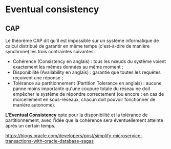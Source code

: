 # Eventual consistency


## CAP

Le théorème CAP dit qu'il est impossible sur un système informatique de calcul distribué de garantir en même temps (c'est-à-dire de manière synchrone) les trois contraintes suivantes:

- Cohérence (Consistency en anglais) : tous les nœuds du système voient exactement les mêmes données au même moment ;
- Disponibilité (Availability en anglais) : garantie que toutes les requêtes reçoivent une réponse ;
- Tolérance au partitionnement (Partition Tolerance en anglais) : aucune panne moins importante qu'une coupure totale du réseau
ne doit empêcher le système de répondre correctement (ou encore : en cas de morcellement en sous-réseaux,
chacun doit pouvoir fonctionner de manière autonome).


__L'Eventual Consistency__ opte pour la disponibilité et la tolérance de partitionnement, avec l'idée que la cohérence sera éventuellement atteinte après un certain temps.

https://blogs.oracle.com/developers/post/simplify-microservice-transactions-with-oracle-database-sagas

